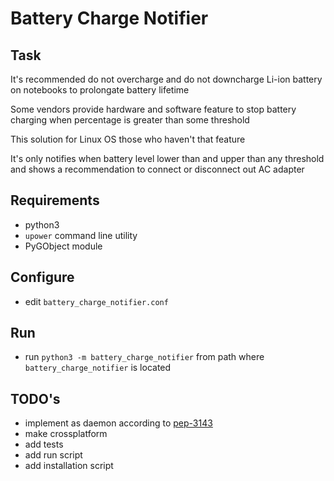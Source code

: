 # Battery Charge Notifier

## Task

It's recommended do not overcharge and do not downcharge Li-ion battery on notebooks to prolongate battery lifetime

Some vendors provide hardware and software feature to stop battery charging when percentage is greater than some threshold

This solution for Linux OS those who haven't that feature

It's only notifies when battery level lower than and upper than any threshold and shows a recommendation to connect or disconnect out AC adapter

## Requirements

* python3
* `upower` command line utility
* PyGObject module

## Configure

* edit `battery_charge_notifier.conf`

## Run

* run `python3 -m battery_charge_notifier` from path where `battery_charge_notifier` is located

## TODO's

* implement as daemon according to [pep-3143](https://www.python.org/dev/peps/pep-3143/)
* make crossplatform
* add tests
* add run script
* add installation script
